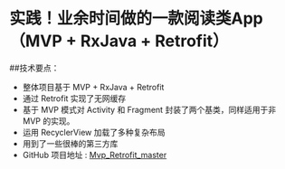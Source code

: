 # 实践！业余时间做的一款阅读类App （MVP + RxJava + Retrofit）

##技术要点：
* 整体项目基于 MVP + RxJava + Retrofit
* 通过 Retrofit 实现了无网缓存
* 基于 MVP 模式对 Activity 和 Fragment 封装了两个基类，同样适用于非 MVP 的实现。
* 运用 RecyclerView 加载了多种复杂布局
* 用到了一些很棒的第三方库
* GitHub 项目地址 : [Mvp_Retrofit_master](http://github.com/Canglangweiwei/Mvp_Retrofit_master)
